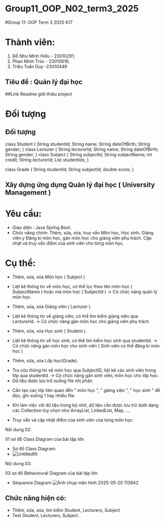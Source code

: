 # Group11_OOP_N02_term3_2025

#Group 11: OOP Term 3 2025 K17

# Thành viên:

1. Đỗ Như Minh Hiếu - 23010291;
2. Phan Minh Trúc - 23010818;
3. Triệu Tuấn Duy -23010449

## Tiêu đề : Quản lý đại học

##Link Readme giới thiệu project


# Đối tượng

## Đối tượng

class Student {
String studentId;
String name;
String dateOfBirth;
String gender;
}
class Lecturer {
String lecturerId;
String name;
String dateOfBirth;
String gender;
}
class Subject {
String subjectId;
String subjectName;
int credit;
String lecturerId;
List<String> studentIds;
}

class Grade {
String studentId;
String subjectId;
double score;
}

## Xây dựng ứng dụng Quản lý đại học ( University Management )

# Yêu cầu:

- Giao diện : Java Spring Boot.
- Chức năng chính:
  Thêm, sửa, xóa, truy vấn Môn học, Học sinh, Giảng viên.y
  Đăng kí môn học, gán môn học cho giảng viên phụ trách.
  Cập nhật và truy vấn điểm của sinh viên cho từng môn học.

# Cụ thể:

- Thêm, sửa, xóa Môn học ( Subject )

* Liệt kê thông tin về môn học, có thể lọc theo tên môn học ( SubjectName ) hoặc mã môn học ( SubjectId )
  -> Có chức năng quản lý môn học.

- Thêm, sửa, xóa Giảng viên ( Lecturer ).

* Liệt kê thông tin về giảng viên, có thể tìm kiểm giảng viên qua LecturerId.
  -> Có chức năng gán môn học cho giảng viên phụ trách

- Thêm, sửa, xóa Học sinh ( Student ).

* Liệt kê thông tin về học sinh, có thể tìm kiểm học sinh qua studentId.
  -> Có chức năng gán môn học cho sinh viên ( Sinh viên có thể đăng kí môn học )

- Thêm, sửa, xóa Lớp học(Grade).

* Tra cứu thông tin về môn học qua SubjectID, liệt kê các sinh viên trong lớp qua studentId.
  -> Có chức năng gán sinh viên, môn học cho lớp học.
* Dữ liệu được lưu trữ xuống file nhị phân

- Cần tạo các lớp liên quan đến " môn học ", " giảng viên ", " học sinh " để đọc, ghi xuống 1 hay nhiều file.

* Khi làm việc với dữ liệu trong bộ nhớ, dữ liệu cần được lưu trữ dưới dạng các Collection tùy chọn như ArrayList, LinkedList, Map, ....

* Truy vấn và cập nhật điểm của sinh viên của từng môn học.

Nội dung 02:

01 sơ đồ Class Diagram của bài tập lớn

- Sơ đồ Class Diagram:
- ![Untitledllll](https://github.com/user-attachments/assets/b6ddcb33-e368-4b1a-a1a5-7c7e37983b71)

Nội dung 03:

03 sơ đồ Behavioural Diagram của bài tập lớn

- Sequence Diagram ![Ảnh chụp màn hình 2025-05-20 113942](https://github.com/user-attachments/assets/ae52c239-d422-4f8f-9c4b-05a7d7ea7ccb)

## Chức năng hiện có:

- Thêm, sửa, xóa, tìm kiếm Student, Lecturers, Subject
- Test Student, Lecturers, Subject.
